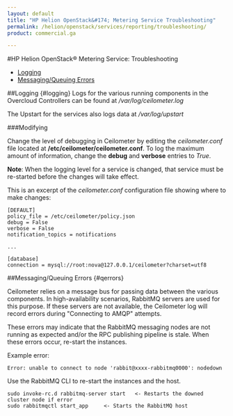 ```yaml
---
layout: default
title: "HP Helion OpenStack&#174; Metering Service Troubleshooting"
permalink: /helion/openstack/services/reporting/troubleshooting/
product: commercial.ga

---
```

<!--UNDER REVISION-->

<script>

function PageRefresh {
onLoad="window.refresh"
}

PageRefresh();

</script>
#HP Helion OpenStack&#174; Metering Service: Troubleshooting

- [Logging](#logging)
- [Messaging/Queuing Errors](#qerrors)

##Logging {#logging}
Logs for the various running components in the Overcloud Controllers can be found at */var/log/ceilometer.log*
 
The Upstart for the services also logs data at */var/log/upstart*

###Modifying

Change the level of debugging in Ceilometer by editing the *ceilometer.conf* file located at **/etc/ceilometer/ceilometer.conf**. To log the maximum amount of information, change the **debug** and **verbose** entries to *True*.

**Note**: When the logging level for a service is changed, that service must be re-started before the changes will take effect.

This is an excerpt of the *ceilometer.conf* configuration file showing where to make changes:

	[DEFAULT]
	policy_file = /etc/ceilometer/policy.json
	debug = False
	verbose = False
	notification_topics = notifications
	 
	...
	 
	[database]
	connection = mysql://root:nova@127.0.0.1/ceilometer?charset=utf8
	
##Messaging/Queuing Errors {#qerrors}

Ceilometer relies on a message bus for passing data between the various components. In high-availability scenarios, RabbitMQ servers are used for this purpose. If these servers are not available, the Ceilometer log will record errors during "Connecting to AMQP" attempts.

These errors may indicate that the RabbitMQ messaging nodes are not running as expected and/or the RPC publishing pipeline is stale. When these errors occur, re-start the instances. 

Example error:
    
    Error: unable to connect to node 'rabbit@xxxx-rabbitmq0000': nodedown
 
Use the RabbitMQ CLI to re-start the instances and the host.

	sudo invoke-rc.d rabbitmq-server start   <- Restarts the downed cluster node if error 
	sudo rabbitmqctl start_app     <- Starts the RabbitMQ host

